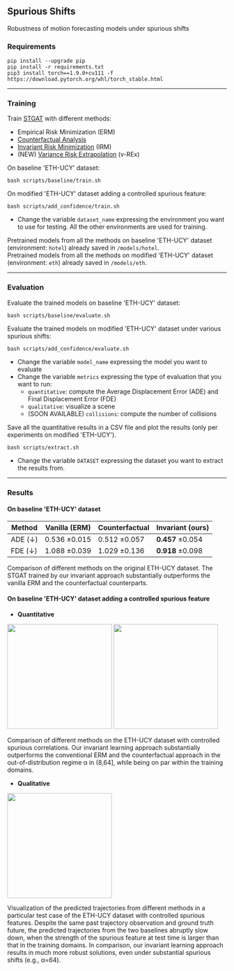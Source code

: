 ## Spurious Shifts

Robustness of motion forecasting models under spurious shifts

### Requirements

```
pip install --upgrade pip
pip install -r requirements.txt
pip3 install torch==1.9.0+cu111 -f https://download.pytorch.org/whl/torch_stable.html 		
```

---

### Training

Train [STGAT](https://openaccess.thecvf.com/content_ICCV_2019/papers/Huang_STGAT_Modeling_Spatial-Temporal_Interactions_for_Human_Trajectory_Prediction_ICCV_2019_paper.pdf) with different methods:
* Empirical Risk Minimization (ERM)
* [Counterfactual Analysis](https://openaccess.thecvf.com/content/ICCV2021/papers/Chen_Human_Trajectory_Prediction_via_Counterfactual_Analysis_ICCV_2021_paper.pdf)
* [Invariant Risk Minimization](https://arxiv.org/pdf/1907.02893.pdf;) (IRM)
* (NEW) [Variance Risk Extrapolation](http://proceedings.mlr.press/v139/krueger21a/krueger21a.pdf) (v-REx)

On baseline 'ETH-UCY' dataset:
```
bash scripts/baseline/train.sh
```
On modified 'ETH-UCY' dataset adding a controlled spurious feature:
```
bash scripts/add_confidence/train.sh
```

- Change the variable `dataset_name` expressing the environment you want to use for testing. All the other environments are used for training. 

Pretrained models from all the methods on baseline 'ETH-UCY' dataset (environment: `hotel`) already saved in `/models/hotel`. \
Pretrained models from all the methods on modified 'ETH-UCY' dataset (environment: `eth`) already saved in `/models/eth`.

---

### Evaluation

Evaluate the trained models on baseline 'ETH-UCY' dataset:
```
bash scripts/baseline/evaluate.sh
```
Evaluate the trained models on modified 'ETH-UCY' dataset under various spurious shifts:
```
bash scripts/add_confidence/evaluate.sh
```

- Change the variable `model_name` expressing the model you want to evaluate
- Change the variable `metrics` expressing the type of evaluation that you want to run:
    - `quantitative`: compute the Average Displacement Error (ADE) and Final Displacement Error (FDE)
    - `qualitative`: visualize a scene
    - (SOON AVAILABLE) `collisions`: compute the number of collisions


Save all the quantitative results in a CSV file and plot the results (only per experiments on modified 'ETH-UCY').
```
bash scripts/extract.sh
```
- Change the variable `DATASET` expressing the dataset you want to extract the results from.
---

### Results

#### On baseline 'ETH-UCY' dataset

| Method  | Vanilla (ERM) | Counterfactual | Invariant (ours) |
|---------|---------------|----------------|------------------|
| ADE (↓) | 0.536 ±0.015  | 0.512 ±0.057   | **0.457** ±0.054     |
| FDE (↓) | 1.088 ±0.039  | 1.029 ±0.136   | **0.918** ±0.098     |

Comparison of different methods on the original ETH-UCY dataset. The STGAT trained by our invariant approach substantially outperforms the vanilla ERM and the counterfactual counterparts. 

#### On baseline 'ETH-UCY' dataset adding a controlled spurious feature

- **Quantitative**

<img src="images/ade.png" height="240"/> <img src="images/fde.png" height="240"/> 

Comparison of different methods on the ETH-UCY dataset with controlled spurious correlations. Our invariant learning approach substantially outperforms the conventional ERM and the counterfactual approach in the out-of-distribution regime α in (8,64], while being on par within the training domains.



- **Qualitative**

<img src="images/qualitative.png" height="240"/>

Visualization of the predicted trajectories from different methods in a particular test case of the ETH-UCY dataset with controlled spurious features.
Despite the same past trajectory observation and ground truth future, the predicted trajectories from the two baselines abruptly slow down, when the strength of the spurious feature at test time is larger than that in the training domains. 
In comparison, our invariant learning approach results in much more robust solutions, even under substantial spurious shifts (e.g., α=64).




